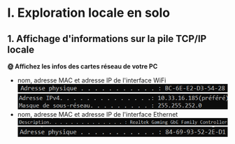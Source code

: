 # I. Exploration locale en solo
## 1. Affichage d'informations sur la pile TCP/IP locale
**🌞 Affichez les infos des cartes réseau de votre PC**
- nom, adresse MAC et adresse IP de l'interface WiFi
![Wireshark](./pics/MacWifi.png)
![Wireshark](./pics/adresseIPWifi.png)
- nom, adresse MAC et adresse IP de l'interface Ethernet
![NameEther](./pics/NameEther.png)
![MacEther](./pics/MacEthernet.png)